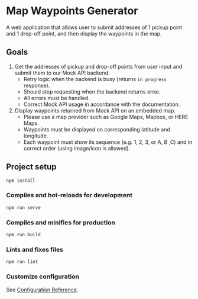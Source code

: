 # Map Waypoints Generator
A web application that allows user to submit addresses of 1 pickup point and 1 drop-off point, and then display the waypoints in the map. 

## Goals
1. Get the addresses of pickup and drop-off points from user input and submit them to our Mock API backend.
	- Retry logic when the backend is busy (returns `in progress` response).
	- Should stop requesting when the backend returns error.
	- All errors must be handled.
	- Correct Mock API usage in accordance with the documentation.
2. Display waypoints returned from Mock API on an embedded map.
    - Please use a map provider such as Google Maps, Mapbox, or HERE Maps.
    - Waypoints must be displayed on corresponding latitude and longitude.
    - Each waypoint must show its sequence (e.g. 1, 2, 3, or A, B ,C) and in correct order (using image/icon is allowed).

## Project setup
```
npm install
```

### Compiles and hot-reloads for development
```
npm run serve
```

### Compiles and minifies for production
```
npm run build
```

### Lints and fixes files
```
npm run lint
```

### Customize configuration
See [Configuration Reference](https://cli.vuejs.org/config/).
